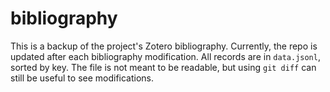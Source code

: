 # bibliography

This is a backup of the project's Zotero bibliography. Currently, the repo is
updated after each bibliography modification. All records are in `data.jsonl`,
sorted by key. The file is not meant to be readable, but using `git diff` can
still be useful to see modifications.
